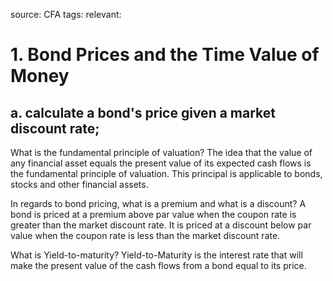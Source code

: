 source: CFA
tags: 
relevant: 

# 1. Bond Prices and the Time Value of Money

## a. calculate a bond's price given a market discount rate;

What is the fundamental principle of valuation?
The idea that the value of any financial asset equals the present value of its expected cash flows is the fundamental principle of valuation. This principal is applicable to bonds, stocks and other financial assets.

In regards to bond pricing, what is a premium and what is a discount?
A bond is priced at a premium above par value when the coupon rate is greater than the market discount rate. It is priced at a discount below par value when the coupon rate is less than the market discount rate. 

What is Yield-to-maturity?
Yield-to-Maturity is the interest rate that will make the present value of the cash flows from a bond equal to its price.



